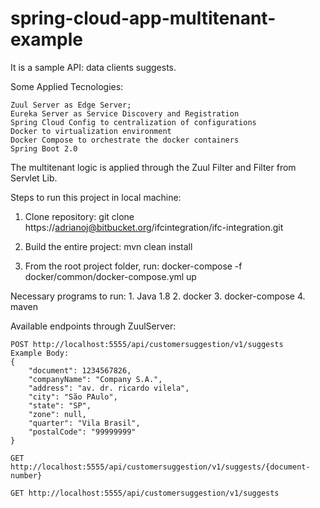 # spring-cloud-app-multitenant-example

It is a sample API: data clients suggests.

Some Applied Tecnologies:

    Zuul Server as Edge Server;
    Eureka Server as Service Discovery and Registration
    Spring Cloud Config to centralization of configurations
    Docker to virtualization environment
    Docker Compose to orchestrate the docker containers
    Spring Boot 2.0
   
The multitenant logic is applied through the Zuul Filter and Filter from Servlet Lib.

Steps to run this project in local machine:

1. Clone repository:
    git clone https://adrianoj@bitbucket.org/ifcintegration/ifc-integration.git
    
2. Build the entire project:
    mvn clean install
    
3. From the root project folder, run:
    docker-compose -f docker/common/docker-compose.yml up
    
    
Necessary programs to run:
    1. Java 1.8
    2. docker
    3. docker-compose
    4. maven
    
    
Available endpoints through ZuulServer:

    POST http://localhost:5555/api/customersuggestion/v1/suggests
    Example Body:
    {
        "document": 1234567826,
        "companyName": "Company S.A.",
        "address": "av. dr. ricardo vilela",
        "city": "São PAulo",
        "state": "SP",
        "zone": null,
        "quarter": "Vila Brasil",
        "postalCode": "99999999"
    }
    
    GET http://localhost:5555/api/customersuggestion/v1/suggests/{document-number}
    
    GET http://localhost:5555/api/customersuggestion/v1/suggests
